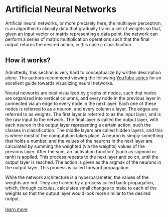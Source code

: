 # Artificial Neural Networks

Artificial neural networks, or more precisely here, the multilayer perceptron,
is an algorithm to classify data that gradually trains a set of weights so that,
given an input vector or matrix representing a data point, the network can
perform a series of matrix multiplication operations such that the final output
returns the desired action, in this case a classification.

## How it works?

Admittedly, this section is very hard to conceptualize by written description alone. The authors recommend viewing the following [YouTube series](https://www.youtube.com/watch?v=aircAruvnKk&list=PLZHQObOWTQDNU6R1_67000Dx_ZCJB-3pi) for an excellent guide towards visualizing neural networks.

Neural networks are best visualized by graphs of nodes, such that nodes are organized into vertical columns, and every node in the previous layer in connected via an edge to every node in the next layer. Each one of these nodes is referred to as a neuron, and every column a layer. The edges are referred to as weights. The first layer is referred to as the input layer, and is the raw input to the network. The final layer is called the output layer, with each neuron in the output layer representing a certain action, such the classes in classification. The middle layers are called hidden layers, and this is where most of the computation takes place. A neuron is simply something that holds a number, and the values of the neurons in the next layer are calculated by summing the weighted (via the weights) values of the previous layer. After the sum, an 'activation function' (such as sigmoid or tanh) is applied. This process repeats to the next layer and so on, until the output layer is reached. The action is given as the argmax of the neurons in the output layer. This process is called forward propagation.

While the network architecture is a hyperparameter, the values of the weights are not. They are trained by a process called back-propagation, which, through calculus, calculates small changes to make to each of the weights so that the output layer would look more similar to the desired output.
\
\
[learn more](https://en.wikipedia.org/wiki/Artificial_neural_network)
